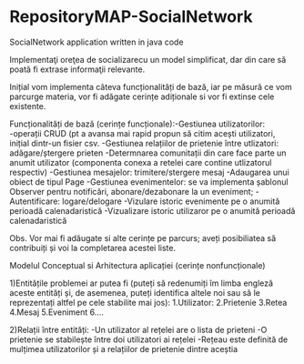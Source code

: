 # RepositoryMAP-SocialNetwork
SocialNetwork application written in java code

Implementaţi  oreţea de socializarecu  un  model  simplificat,  dar  din  care  să  poată  fi  extrase informaţii relevante. 

Inițial vom implementa câteva funcționalități de bază, iar pe măsură ce vom parcurge materia, vor fi adăgate cerințe adiționale si vor fi extinse cele existente. 

Funcționalități de bază (cerințe funcționale):-Gestiunea  utilizatorilor:  
-operații  CRUD  (pt    a  avansa  mai  rapid  propun  să  citim  acești utilizatori, inițial dintr-un fisier csv.
-Gestiunea relațiilor de prietenie între utlizatori: adăgare/ștergere prieten
-Determnarea  comunitații din  care face parte  un anumit utilizator (componenta  conexa  a retelei care contine utlizatorul respectiv)
-Gestiunea mesajelor: trimitere/stergere mesaj 
-Adaugarea unui obiect de tipul Page 
-Gestiunea   evenimentelor:   se   va   implementa   șablonul   Observer   pentru   notificări, abonare/dezabonare la un eveniment; 
-Autentificare: logare/delogare
-Vizulare istoric evenimente pe o anumită perioadă calenadaristică
-Vizualizare istoric utilizaror pe o anumită perioadă calenadaristică

Obs.  Vor mai  fi  adăugate  si  alte  cerințe  pe  parcurs;  aveți  posibiliatea  să  contribuiți  și  voi  la completarea acestei liste.

Modelul Conceptual si Arhitectura aplicației (cerințe nonfuncționale)

1)Entitățile  problemei  ar  putea  fi  (puteți  să  redenumiți  îm  limba  engleză  aceste  entități  și,  de asemenea, puteți identifica altele noi sau să le reprezentați altfel pe cele stabilite mai jos):
1.Utilizator: 
2.Prietenie
3.Retea
4.Mesaj
5.Eveniment
6....

2)Relații între entități: 
-Un utilizator al rețelei are o lista de prieteni
-O prietenie se stabilește între doi utilizatori ai rețelei
-Rețeau este definită de mulțimea utilizatorilor și a relațiilor de prietenie dintre aceștia
